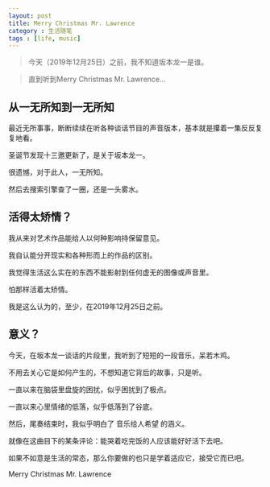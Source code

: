 ```yaml
---
layout: post
title: Merry Christmas Mr. Lawrence
category : 生活随笔
tags : [life, music]
---
```


>今天（2019年12月25日）之前，我不知道坂本龙一是谁。

>直到听到Merry Christmas Mr. Lawrence...

## 从一无所知到一无所知

最近无所事事，断断续续在听各种谈话节目的声音版本，基本就是攥着一集反反复复地看。

圣诞节发现十三邀更新了，是关于坂本龙一。

很遗憾，对于此人，一无所知。

然后去搜索引擎查了一圈，还是一头雾水。

## 活得太矫情？

我从来对艺术作品能给人以何种影响持保留意见。

我自认能分开现实和各种形而上的作品的区别。

我觉得生活这么实在的东西不能影射到任何虚无的图像或声音里。

怕那样活着太矫情。

我是这么认为的，至少，在2019年12月25日之前。

## 意义？

今天，在坂本龙一谈话的片段里，我听到了短短的一段音乐，呆若木鸡。

不用去关心它是如何产生的，不想知道它背后的故事，只是听。

一直以来在脑袋里盘旋的困扰，似乎困扰到了极点。

一直以来心里情绪的低落，似乎低落到了谷底。

然后，尾奏结束时，我似乎明白了 音乐给人希望 的涵义。

就像在这曲目下的某条评论：能哭着吃完饭的人应该能好好活下去吧。

如果不如意是生活的常态，那么你要做的也只是学着适应它，接受它而已吧。

Merry Christmas Mr. Lawrence
